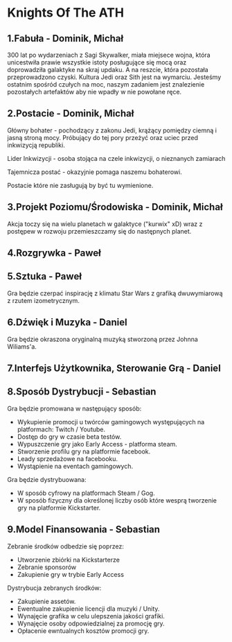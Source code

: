 # Knights Of The ATH

## 1.Fabuła - Dominik, Michał

300 lat po wydarzeniach z Sagi Skywalker, miała miejsece wojna, która unicestwiła prawie wszystkie istoty posługujące się mocą oraz doprowadziła galaktyke na skraj updaku. A na reszcie, która pozostała przeprowadzono czyski. Kultura Jedi oraz Sith jest na wymarciu. Jesteśmy ostatnim spośród czułych na moc, naszym zadaniem jest znalezienie pozostałych artefaktów aby nie wpadły w nie powołane ręce.

## 2.Postacie - Dominik, Michał

Główny bohater - pochodzący z zakonu Jedi, krążący pomiędzy ciemną i jasną stroną mocy. Próbujący do tej pory przeżyć oraz uciec przed inkwizycją republiki.

Lider Inkwizycji - osoba stojąca na czele inkwizycji, o nieznanych zamiarach

Tajemnicza postać - okazyjnie pomaga naszemu bohaterowi.

Postacie które nie zasługują by być tu wymienione.

## 3.Projekt Poziomu/Środowiska - Dominik, Michał

Akcja toczy się na wielu planetach w galaktyce ("kurwix" xD) wraz z postępew w rozwoju przemieszczamy się do następnych planet.

## 4.Rozgrywka - Paweł
## 5.Sztuka - Paweł

Gra będzie czerpać inspirację z klimatu Star Wars z grafiką dwuwymiarową z rzutem izometrycznym.

## 6.Dźwięk i Muzyka - Daniel

Gra będzie okraszona oryginalną muzyką stworzoną przez Johnna Wiliams'a.

## 7.Interfejs Użytkownika, Sterowanie Grą - Daniel
## 8.Sposób Dystrybucji - Sebastian

Gra będzie promowana w następujący sposób:

* Wykupienie promocji u twórców gamingowych występujących na platformach: Twitch / Youtube.
* Dostęp do gry w czasie beta testów.
* Wypuszczenie gry jako Early Access - platforma steam.
* Stworzenie profilu gry na platformie facebook.
* Leady sprzedażowe na facebooku.
* Wystąpienie na eventach gamingowych.

Gra będzie dystrybuowana:

* W sposób cyfrowy na platformach Steam / Gog.
* W sposób fizyczny dla określonej liczby osób które wesprą tworzenie gry na platformie Kickstarter.

## 9.Model Finansowania - Sebastian

Zebranie środków odbedzie się poprzez:

* Utworzenie zbiórki na Kickstarterze
* Zebranie sponsorów
* Zakupienie gry w trybie Early Access

Dystrybucja zebranych środków:

* Zakupienie assetów.
* Ewentualne zakupienie licencji dla muzyki / Unity.
* Wynajęcie grafika w celu ulepszenia jakości grafiki.
* Wynajęcie osoby odpowiedzialnej za promocję gry. 
* Opłacenie ewntualnych kosztów promocji gry.


